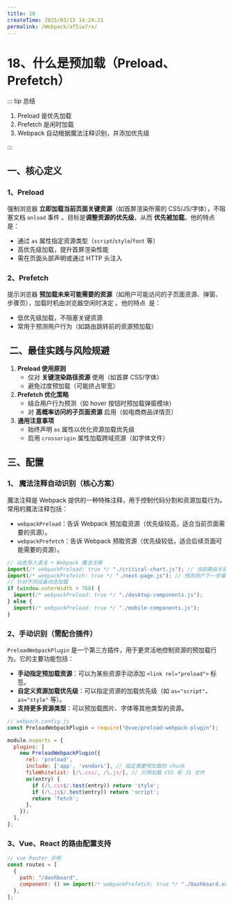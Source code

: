 ```yaml
---
title: 18
createTime: 2025/03/15 14:24:21
permalink: /Webpack/af5iw7rx/
---
```

# 18、什么是预加载（Preload、Prefetch）

::: tip 总结

1. Preload‌ 是优先加载
2. Prefetch‌ 是闲时加载
3. Webpack 自动根据魔法注释识别，并添加优先级

:::

## 一、核心定义

### 1、Preload‌

强制浏览器 ‌**立即加载当前页面关键资源**‌（如首屏渲染所需的 CSS/JS/字体），不阻塞文档 `onload` 事件 ‌。目标是**调整资源的优先级**，从而 **优先被加载**。他的特点 ‌ 是：

- 通过 `as` 属性指定资源类型（`script`/`style`/`font` 等）‌
- 高优先级加载，提升首屏渲染性能 ‌
- 需在页面头部声明或通过 HTTP 头注入 ‌

### 2、Prefetch‌

提示浏览器 ‌**预加载未来可能需要的资源**‌（如用户可能访问的子页面资源、弹窗、步骤页），加载时机由浏览器空闲时决定 ‌。他的特点 ‌ 是：

- 低优先级加载，不阻塞关键资源 ‌
- 常用于预测用户行为（如路由跳转前的资源预加载）‌

## ‌ 二、最佳实践与风险规避

1. ‌**Preload 使用原则**‌
   - 仅对 ‌**关键渲染路径资源**‌ 使用（如首屏 CSS/字体）‌
   - 避免过度预加载（可能挤占带宽）‌
2. ‌**Prefetch 优化策略**‌
   - 结合用户行为预测（如 hover 按钮时预加载弹窗模块）‌
   - 对 ‌**高概率访问的子页面资源**‌ 启用（如电商商品详情页）‌
3. ‌**通用注意事项**‌
   - 始终声明 `as` 属性以优化资源加载优先级 ‌
   - 启用 `crossorigin` 属性加载跨域资源（如字体文件）‌

## 三、配置

### 1、‌ 魔法注释自动识别（核心方案）

魔法注释是 Webpack 提供的一种特殊注释，用于控制代码分割和资源加载行为。常用的魔法注释包括：

- `webpackPreload`：告诉 Webpack 预加载资源（优先级较高，适合当前页面需要的资源）。
- `webpackPrefetch`：告诉 Webpack 预取资源（优先级较低，适合后续页面可能需要的资源）。

```js
// 动态导入语法 + Webpack 魔法注释
import(/* webpackPreload: true */ "./critical-chart.js"); // 当前路由关键组件
import(/* webpackPrefetch: true */ "./next-page.js"); // 预测用户下一步操作
// 针对不同设备动态加载
if (window.outerWidth > 768) {
  import(/* webpackPreload: true */ "./desktop-components.js");
} else {
  import(/* webpackPreload: true */ "./mobile-components.js");
}
```

### 2、手动识别（需配合插件）

`PreloadWebpackPlugin` 是一个第三方插件，用于更灵活地控制资源的预加载行为。它的主要功能包括：

- **手动指定预加载资源**：可以为某些资源手动添加 `<link rel="preload">` 标签。
- **自定义资源加载优先级**：可以指定资源的加载优先级（如 `as="script"`、`as="style"` 等）。
- **支持更多资源类型**：可以预加载图片、字体等其他类型的资源。

```js
// webpack.config.js
const PreloadWebpackPlugin = require("@vue/preload-webpack-plugin");

module.exports = {
  plugins: [
    new PreloadWebpackPlugin({
      rel: 'preload',
      include: ['app', 'vendors'], // 指定需要预加载的 chunk
      fileWhitelist: [/\.css/, /\.js/], // 只预加载 CSS 和 JS 文件
      as(entry) {
        if (/\.css$/.test(entry)) return 'style';
        if (/\.js$/.test(entry)) return 'script';
        return 'fetch';
      },
    });
  ],
};

```

### 3、Vue、React 的路由配置支持

```js
// vue Router 示例
const routes = [
  {
    path: "/dashboard",
    component: () => import(/* webpackPrefetch: true */ "./Dashboard.vue"),
  },
];
```
